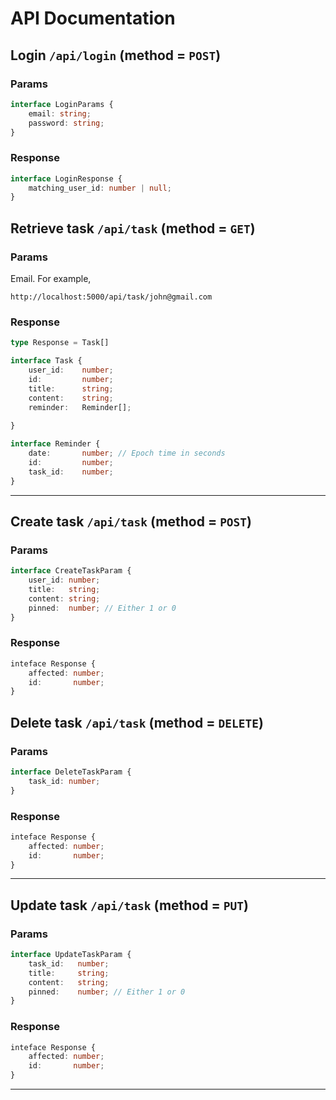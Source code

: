 # API Documentation
## Login `/api/login` (method = `POST`)
### Params
```ts
interface LoginParams {
	email: string;
	password: string;
}
```
### Response
```ts
interface LoginResponse {
	matching_user_id: number | null;
}
```


## Retrieve task `/api/task` (method = `GET`)
### Params
Email. For example,
```
http://localhost:5000/api/task/john@gmail.com
```
### Response 
```ts
type Response = Task[]

interface Task {
	user_id:	number;
	id: 		number;
	title:		string;
	content: 	string;
	reminder:	Reminder[];
	
}

interface Reminder {
	date:       number; // Epoch time in seconds
	id:         number;
	task_id:    number;
}
```

<hr>

## Create task `/api/task` (method = `POST`)
### Params
```ts
interface CreateTaskParam {
	user_id: number;
	title:   string;
	content: string;
	pinned:  number; // Either 1 or 0
}
```
### Response 
```ts
inteface Response {
	affected: number;
	id:       number;
}
```

## Delete task `/api/task` (method = `DELETE`)
### Params
```ts
interface DeleteTaskParam {
	task_id: number;
}
```
### Response 
```ts
inteface Response {
	affected: number;
	id:       number;
}
```
<hr>

## Update task `/api/task` (method = `PUT`)
### Params
```ts
interface UpdateTaskParam {
	task_id:   number;
	title:     string;
	content:   string;
	pinned:    number; // Either 1 or 0
}
```
### Response 
```ts
inteface Response {
	affected: number;
	id:       number;
}
```
<hr>

